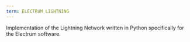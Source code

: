 ```yaml
---
term: ELECTRUM LIGHTNING
---
```


Implementation of the Lightning Network written in Python specifically for the Electrum software.